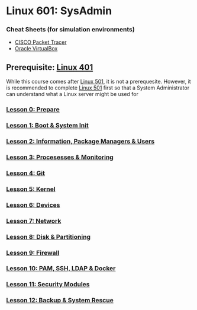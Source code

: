 # Linux 601: SysAdmin

### Cheat Sheets (for simulation environments)

- [CISCO Packet Tracer](https://github.com/inkVerb/vip/blob/master/Cheat-Sheets/Packet-Tracer.md)
- [Oracle VirtualBox](https://github.com/inkVerb/vip/blob/master/Cheat-Sheets/VirtualBox.md)

## Prerequisite: [Linux 401](https://github.com/inkVerb/VIP/tree/master/401)

While this course comes after [Linux 501](https://github.com/inkVerb/VIP/tree/master/501), it is not a prerequesite. However, it is recommended to complete [Linux 501](https://github.com/inkVerb/VIP/tree/master/501) first so that a System Administrator can understand what a Linux server might be used for

### [Lesson 0: Prepare](https://github.com/inkVerb/vip/blob/master/601/Lesson-00.md)

### [Lesson 1: Boot & System Init](https://github.com/inkVerb/vip/blob/master/601/Lesson-1.md)

### [Lesson 2: Information, Package Managers & Users](https://github.com/inkVerb/vip/blob/master/601/Lesson-02.md)

### [Lesson 3: Procesesses & Monitoring](https://github.com/inkVerb/vip/blob/master/601/Lesson-03.md)

### [Lesson 4: Git](https://github.com/inkVerb/vip/blob/master/601/Lesson-04.md)

### [Lesson 5: Kernel](https://github.com/inkVerb/vip/blob/master/601/Lesson-05.md)

### [Lesson 6: Devices](https://github.com/inkVerb/vip/blob/master/601/Lesson-06.md)

### [Lesson 7: Network](https://github.com/inkVerb/vip/blob/master/601/Lesson-07.md)

### [Lesson 8: Disk & Partitioning](https://github.com/inkVerb/vip/blob/master/601/Lesson-08.md)

### [Lesson 9: Firewall](https://github.com/inkVerb/vip/blob/master/601/Lesson-09.md)

### [Lesson 10: PAM, SSH, LDAP & Docker](https://github.com/inkVerb/vip/blob/master/601/Lesson-10.md)

### [Lesson 11: Security Modules](https://github.com/inkVerb/vip/blob/master/601/Lesson-11.md)

### [Lesson 12: Backup & System Rescue](https://github.com/inkVerb/vip/blob/master/601/Lesson-12.md)

